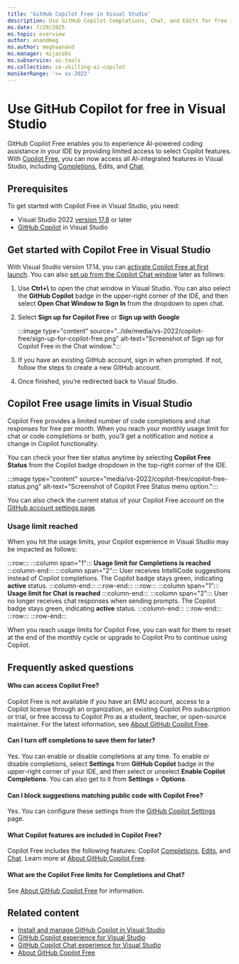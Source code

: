 ```yaml
---
title: 'GitHub Copilot Free in Visual Studio'
description: Use GitHub Copilot Completions, Chat, and Edits for free in Visual Studio.
ms.date: 7/29/2025
ms.topic: overview 
author: anandmeg
ms.author: meghaanand
ms.manager: mijacobs
ms.subservice: ai-tools
ms.collection: ce-skilling-ai-copilot
monikerRange: '>= vs-2022'
---
```

# Use GitHub Copilot for free in Visual Studio

GitHub Copilot Free enables you to experience AI-powered coding assistance in your IDE by providing limited access to select Copilot features. With [Copilot Free](https://devblogs.microsoft.com/visualstudio/github-copilot-free-is-here-in-visual-studio/), you can now access all AI-integrated features in Visual Studio, including [Completions](visual-studio-github-copilot-extension.md), Edits, and [Chat](visual-studio-github-copilot-chat.md).

## Prerequisites

To get started with Copilot Free in Visual Studio, you need:
+ Visual Studio 2022 [version 17.8](/visualstudio/releases/2022/release-history) or later
+ [GitHub Copilot](visual-studio-github-copilot-install-and-states.md) in Visual Studio

## Get started with Copilot Free in Visual Studio

With Visual Studio version 17.14, you can [activate Copilot Free at first launch](work-with-github-accounts.md#add-a-github-account-at-first-launch).
You can also [set up from the Copilot Chat window](work-with-github-accounts.md#add-a-github-account-from-the-copilot-chat-window) later as follows:

1. Use **Ctrl+\\** to open the chat window in Visual Studio. You can also select the **GitHub Copilot** badge in the upper-right corner of the IDE, and then select **Open Chat Window to Sign In** from the dropdown to open chat.
1. Select **Sign up for Copilot Free** or **Sign up with Google**

   :::image type="content" source="../ide/media/vs-2022/copilot-free/sign-up-for-copilot-free.png" alt-text="Screenshot of Sign up for Copilot Free in the Chat window.":::

1. If you have an existing GitHub account, sign in when prompted. If not, follow the steps to create a new GitHub account. 
1. Once finished, you’re redirected back to Visual Studio. 

## Copilot Free usage limits in Visual Studio

Copilot Free provides a limited number of code completions and chat responses for free per month. When you reach your monthly usage limit for chat or code completions or both, you'll get a notification and notice a change in Copilot functionality.

You can check your free tier status anytime by selecting **Copilot Free Status** from the Copilot badge dropdown in the top-right corner of the IDE.

:::image type="content" source="media/vs-2022/copilot-free/copilot-free-status.png" alt-text="Screenshot of Copilot Free Status menu option.":::

You can also check the current status of your Copilot Free account on the [GitHub account settings page](https://github.com/settings/copilot).

### Usage limit reached

When you hit the usage limits, your Copilot experience in Visual Studio may be impacted as follows:

:::row::: 
    :::column span="1"::: 
       **Usage limit for Completions is reached**
    :::column-end::: 
    :::column span="2"::: 
       User receives IntelliCode suggestions instead of Copilot completions. The Copilot badge stays green, indicating **active** status. 
    :::column-end::: 
:::row-end:::
:::row::: 
    :::column span="1"::: 
       **Usage limit for Chat is reached**
    :::column-end::: 
    :::column span="2"::: 
       User no longer receives chat responses when sending prompts. The Copilot badge stays green, indicating **active** status. 
    :::column-end::: 
:::row-end:::
:::row::: 
:::row-end:::

When you reach usage limits for Copilot Free, you can wait for them to reset at the end of the monthly cycle or upgrade to Copilot Pro to continue using Copilot.

## Frequently asked questions

#### Who can access Copilot Free?

Copilot Free is not available if you have an EMU account, access to a Copilot license through an organization, an existing Copilot Pro subscription or trial, or free access to Copilot Pro as a student, teacher, or open-source maintainer.
For the latest information, see [About GitHub Copilot Free](https://aka.ms/ghdocscopilotfreepage).

#### Can I turn off completions to save them for later?

Yes. You can enable or disable completions at any time.
To enable or disable completions, select **Settings** from **GitHub Copilot** badge in the upper-right corner of your IDE, and then select or unselect **Enable Copilot Completions**. You can also get to it from **Settings** > **Options**.

#### Can I block suggestions matching public code with Copilot Free?

Yes. You can configure these settings from the [GitHub Copilot Settings](https://github.com/settings/copilot) page.

#### What Copilot features are included in Copilot Free?

Copilot Free includes the following features: Copilot [Completions](visual-studio-github-copilot-extension.md), [Edits](copilot-edits.md), and [Chat](visual-studio-github-copilot-chat.md).
Learn more at [About GitHub Copilot Free](https://aka.ms/ghdocscopilotfreepage).

#### What are the Copilot Free limits for Completions and Chat?

See [About GitHub Copilot Free](https://aka.ms/ghdocscopilotfreepage) for information.

## Related content

- [Install and manage GitHub Copilot in Visual Studio](visual-studio-github-copilot-install-and-states.md)
- [GitHub Copilot experience for Visual Studio](visual-studio-github-copilot-extension.md)
- [GitHub Copilot Chat experience for Visual Studio](visual-studio-github-copilot-chat.md)
- [About GitHub Copilot Free](https://aka.ms/ghdocscopilotfreepage)
